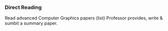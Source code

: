 ### Direct Reading

Read advanced Computer Graphics papers (list) Professor provides, write & sumbit a summary paper.
